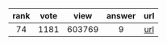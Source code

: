 
| rank | vote | view | answer | url |
|:-:|:-:|:-:|:-:|:-:|
|74|1181|603769|9| [url](http://stackoverflow.com/questions/610883/how-to-know-if-an-object-has-an-attribute-in-python) |
